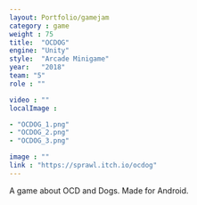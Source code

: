 ```yaml
---
layout: Portfolio/gamejam
category : game
weight : 75
title:  "OCDOG"
engine: "Unity"
style:  "Arcade Minigame"
year:   "2018"
team: "5"
role : ""

video : ""
localImage : 

- "OCDOG_1.png"
- "OCDOG_2.png"
- "OCDOG_3.png"

image : ""
link : "https://sprawl.itch.io/ocdog"
---
```

A game about OCD and Dogs.
Made for Android.